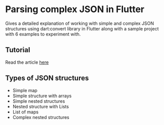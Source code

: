 # Parsing complex JSON in Flutter

Gives a detailed explanation of working with simple and complex JSON structures using dart:convert library in Flutter along with a sample project with 6 examples to experiment with.

## Tutorial 

Read the article [here](https://medium.com/flutter-community/parsing-complex-json-in-flutter-747c46655f51)

## Types of JSON structures
* Simple map
* Simple structure with arrays
* Simple nested structures
* Nested structure with Lists
* List of maps
* Complex nested structures
